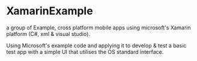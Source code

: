 # XamarinExample
a group of Example, cross platform mobile apps using microsoft's Xamarin platform (C#, xml &amp; visual studio).

Using Microsoft's example code and applying it to develop & test a basic test app with a simple UI that utilises the OS standard interface.
